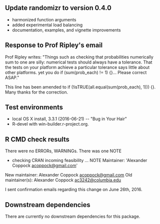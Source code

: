## Update randomizr to version 0.4.0
* harmonized function arguments
* added experimental load balancing
* documentation, examples, and vignette improvements

## Response to Prof Ripley's email

Prof Ripley writes:
"Things such as checking that probabilities numerically sum to one are silly: numerical tests should always have a tolerance. That the tests on your platform achieve a particular tolerance says little about other platforms. yet you do if (sum(prob_each) != 1) {}... Please correct ASAP." 

This line has been amended to if (!isTRUE(all.equal(sum(prob_each), 1))) {}.  Many thanks for the correction.

## Test environments
* local OS X install, 3.3.1 (2016-06-21) -- "Bug in Your Hair"
* R-devel with win-builder.r-project.org.

## R CMD check results
There were no ERRORs, WARNINGs. There was one NOTE

* checking CRAN incoming feasibility ... NOTE
Maintainer: 'Alexander Coppock <acoppock@gmail.com>'

New maintainer:
  Alexander Coppock <acoppock@gmail.com>
Old maintainer(s):
  Alexander Coppock <ac3242@columbia.edu>

I sent confirmation emails regarding this change on June 26th, 2016.

## Downstream dependencies
There are currently no downstream dependencies for this package.

